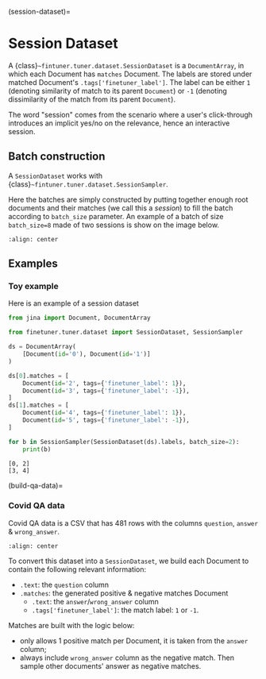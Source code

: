 (session-dataset)=
# Session Dataset

A {class}`~fintuner.tuner.dataset.SessionDataset` is a `DocumentArray`, in which each Document has `matches` Document. The labels are stored under matched Document's `.tags['finetuner_label']`. The label can be either `1` (denoting similarity of match to its parent `Document`) or `-1` (denoting dissimilarity of the match from its parent `Document`).

The word "session" comes from the scenario where a user's click-through introduces an implicit yes/no on the relevance, hence an interactive session. 

## Batch construction

A `SessionDataset` works with {class}`~fintuner.tuner.dataset.SessionSampler`. 

Here the batches are simply constructed by putting together enough root documents and their matches (we call this a *session*) to fill the batch according to `batch_size` parameter. An example of a batch of size `batch_size=8` made of two sessions is show on the image below.

```{figure} ../session-dataset.png
:align: center
```


## Examples

### Toy example


Here is an example of a session dataset

```python
from jina import Document, DocumentArray

from finetuner.tuner.dataset import SessionDataset, SessionSampler

ds = DocumentArray(
    [Document(id='0'), Document(id='1')]
)

ds[0].matches = [
    Document(id='2', tags={'finetuner_label': 1}),
    Document(id='3', tags={'finetuner_label': -1}),
]
ds[1].matches = [
    Document(id='4', tags={'finetuner_label': 1}),
    Document(id='5', tags={'finetuner_label': -1}),
]

for b in SessionSampler(SessionDataset(ds).labels, batch_size=2):
    print(b)
```


```text
[0, 2]
[3, 4]
```

(build-qa-data)=
### Covid QA data

Covid QA data is a CSV that has 481 rows with the columns `question`, `answer` & `wrong_answer`. 

```{figure} ../covid-qa-data.png
:align: center
```

To convert this dataset into a `SessionDataset`, we build each Document to contain the following relevant information:

- `.text`: the `question` column
- `.matches`: the generated positive & negative matches Document
    - `.text`: the `answer`/`wrong_answer` column
    - `.tags['finetuner_label']`: the match label: `1` or `-1`.

Matches are built with the logic below:

- only allows 1 positive match per Document, it is taken from the `answer` column;
- always include `wrong_answer` column as the negative match. Then sample other documents' answer as negative matches.